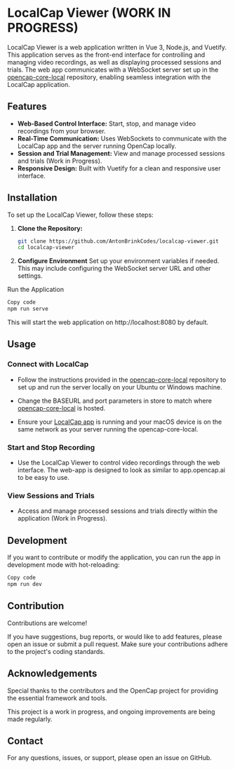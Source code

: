 # LocalCap Viewer (WORK IN PROGRESS)

LocalCap Viewer is a web application written in Vue 3, Node.js, and Vuetify. This application serves as the front-end interface for controlling and managing video recordings, as well as displaying processed sessions and trials. The web app communicates with a WebSocket server set up in the [opencap-core-local](https://github.com/AntonBrinkCodes/opencap-core-local) repository, enabling seamless integration with the LocalCap application.

## Features

- **Web-Based Control Interface:** Start, stop, and manage video recordings from your browser.
- **Real-Time Communication:** Uses WebSockets to communicate with the LocalCap app and the server running OpenCap locally.
- **Session and Trial Management:** View and manage processed sessions and trials (Work in Progress).
- **Responsive Design:** Built with Vuetify for a clean and responsive user interface.

## Installation

To set up the LocalCap Viewer, follow these steps:

1. **Clone the Repository:**

   ```bash
   git clone https://github.com/AntonBrinkCodes/localcap-viewer.git
   cd localcap-viewer
   
2. **Configure Environment**
Set up your environment variables if needed. This may include configuring the WebSocket server URL and other settings.

Run the Application

```bash
Copy code
npm run serve
```
This will start the web application on http://localhost:8080 by default.

## Usage

### Connect with LocalCap

- Follow the instructions provided in the [opencap-core-local](https://github.com/AntonBrinkCodes/opencap-core-local) repository to set up and run the server locally on your Ubuntu or Windows machine.

- Change the BASEURL and port parameters in store to match where [opencap-core-local](https://github.com/AntonBrinkCodes/opencap-core-local) is hosted.

- Ensure your [LocalCap app](https://github.com/AntonBrinkCodes/LocalCap/tree/main) is running and your macOS device is on the same network as your server running the opencap-core-local.

### Start and Stop Recording

- Use the LocalCap Viewer to control video recordings through the web interface. The web-app is designed to look as similar to app.opencap.ai to be easy to use.

### View Sessions and Trials

- Access and manage processed sessions and trials directly within the application (Work in Progress).

## Development
If you want to contribute or modify the application, you can run the app in development mode with hot-reloading:

```bash
Copy code
npm run dev
```

## Contribution
Contributions are welcome! 

If you have suggestions, bug reports, or would like to add features, please open an issue or submit a pull request. Make sure your contributions adhere to the project's coding standards.

## Acknowledgements
Special thanks to the contributors and the OpenCap project for providing the essential framework and tools.

This project is a work in progress, and ongoing improvements are being made regularly.

## Contact
For any questions, issues, or support, please open an issue on GitHub.

